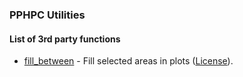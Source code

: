 ### PPHPC Utilities

#### List of 3rd party functions

* [fill_between](fill_between.m) - Fill selected areas in plots
([License](fill_between_LICENSE.txt)).
